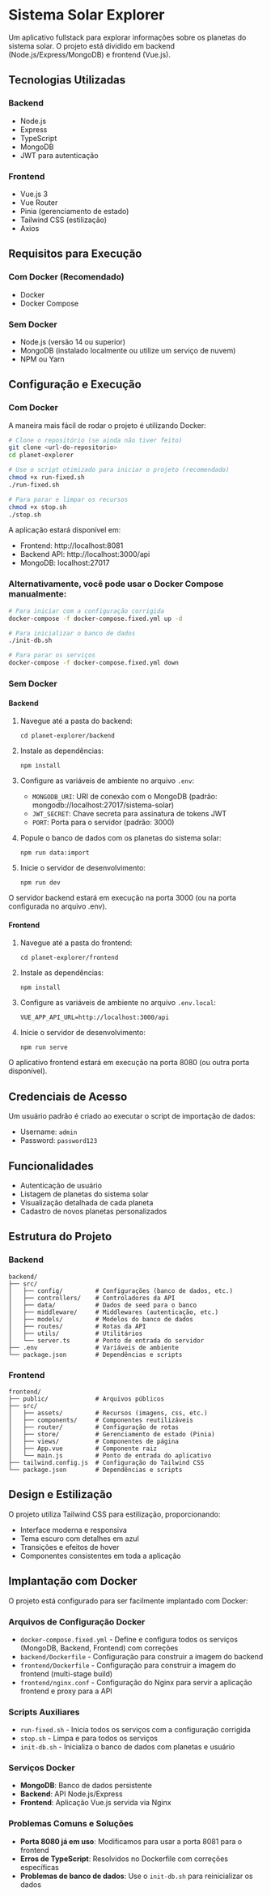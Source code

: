 # Sistema Solar Explorer

Um aplicativo fullstack para explorar informações sobre os planetas do sistema solar. O projeto está dividido em backend (Node.js/Express/MongoDB) e frontend (Vue.js).

## Tecnologias Utilizadas

### Backend
- Node.js
- Express
- TypeScript
- MongoDB
- JWT para autenticação

### Frontend
- Vue.js 3
- Vue Router
- Pinia (gerenciamento de estado)
- Tailwind CSS (estilização)
- Axios

## Requisitos para Execução

### Com Docker (Recomendado)
- Docker
- Docker Compose

### Sem Docker
- Node.js (versão 14 ou superior)
- MongoDB (instalado localmente ou utilize um serviço de nuvem)
- NPM ou Yarn

## Configuração e Execução

### Com Docker

A maneira mais fácil de rodar o projeto é utilizando Docker:

```bash
# Clone o repositório (se ainda não tiver feito)
git clone <url-do-repositorio> 
cd planet-explorer

# Use o script otimizado para iniciar o projeto (recomendado)
chmod +x run-fixed.sh
./run-fixed.sh

# Para parar e limpar os recursos
chmod +x stop.sh
./stop.sh
```

A aplicação estará disponível em:
- Frontend: http://localhost:8081
- Backend API: http://localhost:3000/api
- MongoDB: localhost:27017

### Alternativamente, você pode usar o Docker Compose manualmente:

```bash
# Para iniciar com a configuração corrigida
docker-compose -f docker-compose.fixed.yml up -d

# Para inicializar o banco de dados
./init-db.sh

# Para parar os serviços
docker-compose -f docker-compose.fixed.yml down
```

### Sem Docker

#### Backend

1. Navegue até a pasta do backend:
   ```
   cd planet-explorer/backend
   ```

2. Instale as dependências:
   ```
   npm install
   ```

3. Configure as variáveis de ambiente no arquivo `.env`:
   - `MONGODB_URI`: URI de conexão com o MongoDB (padrão: mongodb://localhost:27017/sistema-solar)
   - `JWT_SECRET`: Chave secreta para assinatura de tokens JWT
   - `PORT`: Porta para o servidor (padrão: 3000)

4. Popule o banco de dados com os planetas do sistema solar:
   ```
   npm run data:import
   ```

5. Inicie o servidor de desenvolvimento:
   ```
   npm run dev
   ```

O servidor backend estará em execução na porta 3000 (ou na porta configurada no arquivo .env).

#### Frontend

1. Navegue até a pasta do frontend:
   ```
   cd planet-explorer/frontend
   ```

2. Instale as dependências:
   ```
   npm install
   ```

3. Configure as variáveis de ambiente no arquivo `.env.local`:
   ```
   VUE_APP_API_URL=http://localhost:3000/api
   ```

4. Inicie o servidor de desenvolvimento:
   ```
   npm run serve
   ```

O aplicativo frontend estará em execução na porta 8080 (ou outra porta disponível).

## Credenciais de Acesso

Um usuário padrão é criado ao executar o script de importação de dados:

- Username: `admin`
- Password: `password123`

## Funcionalidades

- Autenticação de usuário
- Listagem de planetas do sistema solar
- Visualização detalhada de cada planeta
- Cadastro de novos planetas personalizados

## Estrutura do Projeto

### Backend
```
backend/
├── src/
│   ├── config/         # Configurações (banco de dados, etc.)
│   ├── controllers/    # Controladores da API
│   ├── data/           # Dados de seed para o banco
│   ├── middleware/     # Middlewares (autenticação, etc.)
│   ├── models/         # Modelos do banco de dados
│   ├── routes/         # Rotas da API
│   ├── utils/          # Utilitários
│   └── server.ts       # Ponto de entrada do servidor
├── .env                # Variáveis de ambiente
└── package.json        # Dependências e scripts
```

### Frontend
```
frontend/
├── public/             # Arquivos públicos
├── src/
│   ├── assets/         # Recursos (imagens, css, etc.)
│   ├── components/     # Componentes reutilizáveis
│   ├── router/         # Configuração de rotas
│   ├── store/          # Gerenciamento de estado (Pinia)
│   ├── views/          # Componentes de página
│   ├── App.vue         # Componente raiz
│   └── main.js         # Ponto de entrada do aplicativo
├── tailwind.config.js  # Configuração do Tailwind CSS
└── package.json        # Dependências e scripts
```

## Design e Estilização

O projeto utiliza Tailwind CSS para estilização, proporcionando:

- Interface moderna e responsiva
- Tema escuro com detalhes em azul
- Transições e efeitos de hover
- Componentes consistentes em toda a aplicação

## Implantação com Docker

O projeto está configurado para ser facilmente implantado com Docker:

### Arquivos de Configuração Docker
- `docker-compose.fixed.yml` - Define e configura todos os serviços (MongoDB, Backend, Frontend) com correções
- `backend/Dockerfile` - Configuração para construir a imagem do backend
- `frontend/Dockerfile` - Configuração para construir a imagem do frontend (multi-stage build)
- `frontend/nginx.conf` - Configuração do Nginx para servir a aplicação frontend e proxy para a API

### Scripts Auxiliares
- `run-fixed.sh` - Inicia todos os serviços com a configuração corrigida
- `stop.sh` - Limpa e para todos os serviços
- `init-db.sh` - Inicializa o banco de dados com planetas e usuário

### Serviços Docker
- **MongoDB**: Banco de dados persistente
- **Backend**: API Node.js/Express
- **Frontend**: Aplicação Vue.js servida via Nginx

### Problemas Comuns e Soluções
- **Porta 8080 já em uso**: Modificamos para usar a porta 8081 para o frontend
- **Erros de TypeScript**: Resolvidos no Dockerfile com correções específicas
- **Problemas de banco de dados**: Use o `init-db.sh` para reinicializar os dados 